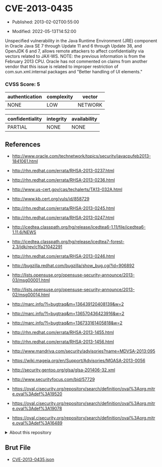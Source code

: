 # CVE-2013-0435

- Published: 2013-02-02T00:55:00

- Modified: 2022-05-13T14:52:00

Unspecified vulnerability in the Java Runtime Environment (JRE) component in Oracle Java SE 7 through Update 11 and 6 through Update 38, and OpenJDK 6 and 7, allows remote attackers to affect confidentiality via vectors related to JAX-WS.  NOTE: the previous information is from the February 2013 CPU. Oracle has not commented on claims from another vendor that this issue is related to improper restriction of com.sun.xml.internal packages and "Better handling of UI elements."

### CVSS Score: **5**

| authentication | complexity | vector |
| --- | --- | --- |
| NONE | LOW | NETWORK |

| confidentiality | integrity | availability |
| --- | --- | --- |
| PARTIAL | NONE | NONE |

## References

* http://www.oracle.com/technetwork/topics/security/javacpufeb2013-1841061.html

* http://rhn.redhat.com/errata/RHSA-2013-0237.html

* http://rhn.redhat.com/errata/RHSA-2013-0236.html

* http://www.us-cert.gov/cas/techalerts/TA13-032A.html

* http://www.kb.cert.org/vuls/id/858729

* http://rhn.redhat.com/errata/RHSA-2013-0245.html

* http://rhn.redhat.com/errata/RHSA-2013-0247.html

* http://icedtea.classpath.org/hg/release/icedtea6-1.11/file/icedtea6-1.11.6/NEWS

* http://icedtea.classpath.org/hg/release/icedtea7-forest-2.3/jdk/rev/c1fa21042291

* http://rhn.redhat.com/errata/RHSA-2013-0246.html

* http://bugzilla.redhat.com/bugzilla/show_bug.cgi?id=906892

* http://lists.opensuse.org/opensuse-security-announce/2013-03/msg00001.html

* http://lists.opensuse.org/opensuse-security-announce/2013-02/msg00014.html

* http://marc.info/?l=bugtraq&m=136439120408139&w=2

* http://marc.info/?l=bugtraq&m=136570436423916&w=2

* http://marc.info/?l=bugtraq&m=136733161405818&w=2

* http://rhn.redhat.com/errata/RHSA-2013-1455.html

* http://rhn.redhat.com/errata/RHSA-2013-1456.html

* http://www.mandriva.com/security/advisories?name=MDVSA-2013:095

* https://wiki.mageia.org/en/Support/Advisories/MGASA-2013-0056

* http://security.gentoo.org/glsa/glsa-201406-32.xml

* http://www.securityfocus.com/bid/57729

* https://oval.cisecurity.org/repository/search/definition/oval%3Aorg.mitre.oval%3Adef%3A19520

* https://oval.cisecurity.org/repository/search/definition/oval%3Aorg.mitre.oval%3Adef%3A19078

* https://oval.cisecurity.org/repository/search/definition/oval%3Aorg.mitre.oval%3Adef%3A16489

<details>
<summary>About this repository</summary> 

  This repository is part of the project [Live Hack CVE](https://github.com/Live-Hack-CVE). Main website can be found [www.live-hack.org](https://www.live-hack.org) 
  
  Made by [Sn0wAlice](https://github.com/Sn0wAlice) for the people that care about security and need to have a feed of the latest CVEs. Hope you enjoy it, don't forget to star the repo and follow me on [Twitter](https://twitter.com/Sn0wAlice) and [Github](https://github.com/Sn0wAlice). And that is my [personnal website](https://www.alice-snow.me/)

  - [Home Page](https://github.com/Live-Hack-CVE)
  - [Framework](https://github.com/Live-Hack-CVE/cve-framework)
  - [CVE database](https://github.com/Live-Hack-CVE/full_database)
  - [Changelog](https://github.com/Live-Hack-CVE/Changelog)
</details>

## Brut File

* [CVE-2013-0435.json](https://raw.githubusercontent.com/Live-Hack-CVE/full_database/main/cves/2013/CVE-2013-0435.json)

